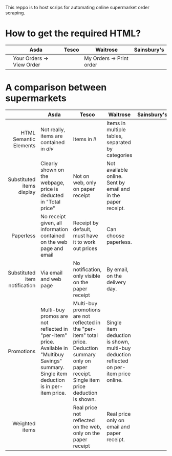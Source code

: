 This reppo is to host scrips for automating online supermarket order scraping.

# How to get the required HTML?
|      | Asda                      | Tesco | Waitrose                 | Sainsbury's |
| ---: | ---                       | ---   | ---                      | ---         |
|      | Your Orders -> View Order |       | My Orders -> Print order |             |

# A comparison between supermarkets

|                               | Asda                                                                                                                                         | Tesco                                                                                                                                                | Waitrose                                                                                | Sainsbury's |
| ---:                          | ---                                                                                                                                          | ---                                                                                                                                                  | ---                                                                                     | ---         |
| HTML Semantic Elements        | Not really, items are contained in _div_                                                                                                     | Items in _li_                                                                                                                                        | Items in multiple tables, separated by categories                                       |             |
| Substituted items display     | Clearly shown on the webpage, price is deducted in "Total price"                                                                             | Not on web, only on paper receipt                                                                                                                    | Not available online. Sent by email and in the paper receipt.                           |             |
| Paperless                     | No receipt given, all information contained on the web page and email                                                                        | Receipt by default, must have it to work out prices                                                                                                  | Can choose paperless.                                                                   |             |
| Substituted item notification | Via email and web page                                                                                                                       | No notification, only visible on the paper receipt                                                                                                   | By email, on the delivery day.                                                          |             |
| Promotions                    | Multi-buy promos are not reflected in "per-item" price. Available in "Multibuy Savings" summary. Single item deduction is in per-item price. | Multi-buy promotions are not reflected in the "per-item" total price. Deduction summary only on paper receipt. Single item price deduction is shown. | Single item deduction is shown, multi-buy deduction reflected on per-item price online. |             |
| Weighted items                |                                                                                                                                              | Real price not reflected on the web, only on the paper receipt                                                                                       | Real price only on email and paper receipt.                                             |             |
